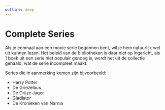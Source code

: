 ```yaml
---
outline: deep
---
```


# Complete Series

Als je eenmaal aan een mooie serie begonnen bent, wil je hem natuurlijk wel uit kunnen lezen. Het beleid van de bibliotheken is daar niet op ingericht, als 1 boek uit een serie niet populair genoeg is, wordt het uit de collectie gehaald, wat de serie incompleet maakt.

Series die in aanmerking komen zijn bijvoorbeeld:
- Harry Potter
- De Griezelbus
- De Grijze Jager
- Gladiator
- De Kronieken van Narnia
